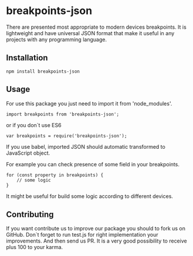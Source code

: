 # breakpoints-json

There are presented most appropriate to modern devices breakpoints. It is lightweight and have universal JSON format that make it useful in any projects with any programming language.

## Installation

`npm install breakpoints-json`

## Usage

For use this package you just need to import it from 'node_modules'.

`import breakpoints from 'breakpoints-json';`

or if you don`t use ES6

`var breakpoints = require('breakpoints-json');`

If you use babel, imported JSON should automatic transformed to JavaScript object.

For example you can check presence of some field in your breakpoints.

```
for (const property in breakpoints) {
    // some logic
}
```

It might be useful for build some logic according to different devices.

## Contributing

If you want contribute us to improve our package you should to fork us on GitHub. Don`t forget to run test.js for right implementation your improvements. And then send us PR. It is a very good possibility to receive plus 100 to your karma.
